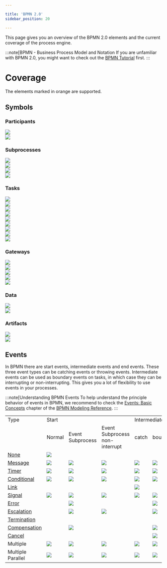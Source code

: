 ```yaml
---

title: 'BPMN 2.0'
sidebar_position: 20

---
```


This page gives you an overview of the BPMN 2.0 elements and the current coverage of the process engine.

:::note[BPMN - Business Process Model and Notation
If you are unfamiliar with BPMN 2.0, you might want to check out the
<a href="http://operaton.org/bpmn/tutorial.html">BPMN Tutorial</a> first.
:::

# Coverage

The elements marked in <span class="label label-warning label-implemented">orange</span> are supported.

## Symbols

<div class="bpmn-symbols">

  <div class="row">
    <div class="col-md-12">
      <h3>Participants</h3>
      <div >
        <div class="bpmn-symbol-container implemented">
        <img src="/img/reference/bpmn20/image01.svg" />
        </div>
        <div class="bpmn-symbol-container implemented">
          <img src="/img/reference/bpmn20/image02.svg" />
        </div>
      </div>
    </div>
  </div>
  <div class="row">
    <div class="col-md-12">
      <h3>Subprocesses</h3>
      <div class="bpmn-symbol-container implemented">
        <img src="/img/reference/bpmn20/image03.svg" />
        <a href="../reference/bpmn20/subprocesses/embedded-subprocess.md">
          <span class="glyphicon glyphicon-eye-open"></span>
        </a>
      </div>
      <div class="bpmn-symbol-container implemented">
        <img src="/img/reference/bpmn20/image04.svg" />
        <a href="../reference/bpmn20/subprocesses/call-activity.md">
          <span class="glyphicon glyphicon-eye-open"></span>
        </a>
      </div>
      <div class="bpmn-symbol-container implemented">
        <img src="/img/reference/bpmn20/image05.svg" />
        <a href="../reference/bpmn20/subprocesses/event-subprocess.md">
          <span class="glyphicon glyphicon-eye-open"></span>
        </a>
      </div>
      <div class="bpmn-symbol-container implemented">
        <img src="/img/reference/bpmn20/image06.svg" />
        <a href="../reference/bpmn20/subprocesses/transaction-subprocess.md">
          <span class="glyphicon glyphicon-eye-open"></span>
        </a>
      </div>
    </div>
  </div>
  <div class="row">
    <div class="col-md-12">
      <h3>Tasks</h3>
      <div class="bpmn-symbol-container implemented">
        <img src="/img/reference/bpmn20/image07.svg" />
        <a href="../reference/bpmn20/tasks/service-task.md">
          <span class="glyphicon glyphicon-eye-open"></span>
        </a>
      </div>
      <div class="bpmn-symbol-container implemented">
        <img src="/img/reference/bpmn20/image08.svg" />
        <a href="../reference/bpmn20/tasks/user-task.md">
          <span class="glyphicon glyphicon-eye-open"></span>
        </a>
      </div>
      <div class="bpmn-symbol-container implemented">
        <img src="/img/reference/bpmn20/image09.svg" />
        <a href="../reference/bpmn20/tasks/script-task.md">
          <span class="glyphicon glyphicon-eye-open"></span>
        </a>
      </div>
      <div class="bpmn-symbol-container implemented">
        <img src="/img/reference/bpmn20/image10.svg" />
        <a href="../reference/bpmn20/tasks/business-rule-task.md">
          <span class="glyphicon glyphicon-eye-open"></span>
        </a>
      </div>
      <div class="bpmn-symbol-container implemented">
        <img src="/img/reference/bpmn20/image11.svg" />
        <a href="../reference/bpmn20/tasks/manual-task.md">
          <span class="glyphicon glyphicon-eye-open"></span>
        </a>
      </div>
      <div class="bpmn-symbol-container implemented">
        <img src="/img/reference/bpmn20/image12.svg" />
        <a href="../reference/bpmn20/tasks/receive-task.md">
          <span class="glyphicon glyphicon-eye-open"></span>
        </a>
      </div>
      <div class="bpmn-symbol-container">
        <img src="/img/reference/bpmn20/image13.svg" />
      </div>
      <div class="bpmn-symbol-container implemented">
      <img src="/img/reference/bpmn20/image14.svg" />
        <a href="../reference/bpmn20/tasks/send-task.md">
          <span class="glyphicon glyphicon-eye-open"></span>
        </a>
      </div>
      <div class="bpmn-symbol-container">
      <img src="/img/reference/bpmn20/image15.svg" />
      </div>
    </div>
  </div>
  <div class="row">
    <div class="col-md-6">
      <h3>Gateways</h3>
      <div class="bpmn-symbol-container implemented">
      <img src="/img/reference/bpmn20/image16.svg" /> 
        <a href="../reference/bpmn20/gateways/exclusive-gateway.md">
          <span class="glyphicon glyphicon-eye-open"></span>
        </a>
      </div>
      <div class="bpmn-symbol-container implemented">
        <img src="/img/reference/bpmn20/image17.svg" />
        <a href="../reference/bpmn20/gateways/inclusive-gateway.md">
          <span class="glyphicon glyphicon-eye-open"></span>
        </a>
      </div>
      <div class="bpmn-symbol-container implemented">
        <img src="/img/reference/bpmn20/image18.svg" />
        <a href="../reference/bpmn20/gateways/parallel-gateway.md">
          <span class="glyphicon glyphicon-eye-open"></span>
        </a>
      </div>
      <div class="bpmn-symbol-container implemented">
      <img src="/img/reference/bpmn20/image19.svg" />
        <a href="../reference/bpmn20/gateways/event-based-gateway.md">
          <span class="glyphicon glyphicon-eye-open"></span>
        </a>
      </div>
      <div class="bpmn-symbol-container">
      <img src="/img/reference/bpmn20/image20.svg" />
      </div>
    </div>
    <div class="col-md-3">
      <h3>Data</h3>
      <div class="bpmn-symbol-container">
      <img src="/img/reference/bpmn20/image21.svg" />
      </div>
      <div class="bpmn-symbol-container">
      <img src="/img/reference/bpmn20/image22.svg" />
      </div>
    </div>
    <div class="col-md-3">
      <h3>Artifacts</h3>
      <div class="bpmn-symbol-container">
      <img src="/img/reference/bpmn20/image23.svg" />
      </div>
      <div class="bpmn-symbol-container">
      <img src="/img/reference/bpmn20/image24.svg" />
      </div>
    </div>
  </div>
</div>

## Events

In BPMN there are start events, intermediate events and end events. These three event types can be catching events or throwing events. Intermediate events can be used as boundary events on tasks, in which case they can be interrupting or non-interrupting. This gives you a lot of flexibility to use events in your processes.

:::note[Understanding BPMN Events
To help understand the principle behavior of events in BPMN, we recommend to check the
[Events: Basic Concepts](http://operaton.org/bpmn/reference.html#events-basic-concepts)
chapter of the [BPMN Modeling Reference](http://operaton.org/bpmn/reference.html).
:::

<table class="table table-responsive table-bordered bpmn-events">
  <tbody>
    <tr>
      <td>Type</td>
      <td colspan="3">Start</td>
      <td colspan="4">Intermediate</td>
      <td>End</td>
    </tr>
    <tr>
      <td></td>
      <td>Normal</td>
      <td>Event Subprocess</td>
      <td>
        Event Subprocess
        <br/>
        non-interrupt
      </td>
      <td>catch</td>
      <td>boundary</td>
      <td>
        boundary
        <br/>
        non-interrupt
      </td>
      <td>throw</td>
      <td></td>
    </tr>
    <tr class="implemented">
      <td><a href="../reference/bpmn20/events/none-events.md">None</a></td>
      <td>
      <img src="/img/reference/bpmn20/image25.svg" />
      </td>
      <td></td>
      <td></td>
      <td></td>
      <td></td>
      <td></td>
      <td>
      <img src="/img/reference/bpmn20/image26.svg" />
      </td>
      <td>
      <img src="/img/reference/bpmn20/image27.svg" />
      </td>
    </tr>
    <tr class="implemented">
      <td><a href="../reference/bpmn20/events/message-events.md">Message</a></td>
      <td>
      <img src="/img/reference/bpmn20/image28.svg" />
      </td>
      <td>
      <img src="/img/reference/bpmn20/image29.svg" />
      </td>
      <td>
      <img src="/img/reference/bpmn20/image30.svg" />
      </td>
      <td>
      <img src="/img/reference/bpmn20/image31.svg" />   
      </td>
      <td>
      <img src="/img/reference/bpmn20/image32.svg" />
      </td>
      <td>
      <img src="/img/reference/bpmn20/image33.svg" />
      </td>
      <td>
      <img src="/img/reference/bpmn20/image34.svg" />
      </td>
      <td>
      <img src="/img/reference/bpmn20/image35.svg" />
      </td>
    </tr>
    <tr class="implemented">
      <td><a href="../reference/bpmn20/events/timer-events.md">Timer</a></td>
      <td>
      <img src="/img/reference/bpmn20/image36.svg" />
      </td>
      <td>
      <img src="/img/reference/bpmn20/image37.svg" />
      </td>
      <td>
      <img src="/img/reference/bpmn20/image38.svg" />
      </td>
      <td>
      <img src="/img/reference/bpmn20/image39.svg" /> 
      </td>
      <td>
      <img src="/img/reference/bpmn20/image40.svg" />
      </td>
      <td>
      <img src="/img/reference/bpmn20/image41.svg" />
      </td>
      <td></td>
      <td></td>
    </tr>
    <tr>
      <td><a href="../reference/bpmn20/events/conditional-events.md">Conditional</a></td>
      <td class="implemented">
      <img src="/img/reference/bpmn20/image42.svg" />
      </td>
      <td class="implemented">
      <img src="/img/reference/bpmn20/image43.svg" />
      </td>
      <td class="implemented">
      <img src="/img/reference/bpmn20/image44.svg" />
      </td>
      <td class="implemented">
      <img src="/img/reference/bpmn20/image45.svg" />
      </td>
      <td class="implemented">
      <img src="/img/reference/bpmn20/image46.svg" />
      </td>
      <td class="implemented">
      <img src="/img/reference/bpmn20/image47.svg" />
      </td>
      <td></td>
      <td></td>
    </tr>
    <tr class="implemented">
      <td><a href="../reference/bpmn20/events/link-events.md">Link</a></td>
      <td></td>
      <td></td>
      <td></td>
      <td>
      <img src="/img/reference/bpmn20/image48.svg" />
      </td>
      <td></td>
      <td></td>
      <td>
      <img src="/img/reference/bpmn20/image49.svg" />
      </td>
      <td></td>
    </tr>
    <tr class="implemented">
      <td><a href="../reference/bpmn20/events/signal-events.md">Signal</a></td>
      <td>
      <img src="/img/reference/bpmn20/image50.svg" />
      </td>
      <td>
      <img src="/img/reference/bpmn20/image51.svg" />
      </td>
      <td>
      <img src="/img/reference/bpmn20/image52.svg" />
      </td>
      <td>
      <img src="/img/reference/bpmn20/image53.svg" />
      </td>
      <td>
      <img src="/img/reference/bpmn20/image54.svg" />
      </td>
      <td>
      <img src="/img/reference/bpmn20/image55.svg" />
      </td>
      <td>
      <img src="/img/reference/bpmn20/image56.svg" />  
      </td>
      <td>
      <img src="/img/reference/bpmn20/image57.svg" />
      </td>
    </tr>
    <tr class="implemented">
      <td><a href="../reference/bpmn20/events/error-events.md">Error</a></td>
      <td></td>
      <td>
      <img src="/img/reference/bpmn20/image58.svg" />
      </td>
      <td></td>
      <td></td>
      <td>
      <img src="/img/reference/bpmn20/image59.svg" />
      </td>
      <td></td>
      <td></td>
      <td>
      <img src="/img/reference/bpmn20/image60.svg" />
      </td>
    </tr>
    <tr class="implemented">
      <td><a href="../reference/bpmn20/events/escalation-events.md">Escalation</a></td>
      <td></td>
      <td>
      <img src="/img/reference/bpmn20/image61.svg" />
      </td>
      <td>
      <img src="/img/reference/bpmn20/image62.svg" />
      </td>
      <td></td>
      <td>
      <img src="/img/reference/bpmn20/image63.svg" />
      </td>
      <td>
      <img src="/img/reference/bpmn20/image64.svg" />
      </td>
      <td>
      <img src="/img/reference/bpmn20/image65.svg" />
      </td>
      <td>
      <img src="/img/reference/bpmn20/image66.svg" />  
      </td>
    </tr>
    <tr class="implemented">
      <td><a href="../reference/bpmn20/events/terminate-event.md">Termination</a></td>
      <td></td>
      <td></td>
      <td></td>
      <td></td>
      <td></td>
      <td></td>
      <td></td>
      <td>
      <img src="/img/reference/bpmn20/image67.svg" />
      </td>
    </tr>
    <tr class="implemented">
      <td><a href="../reference/bpmn20/events/cancel-and-compensation-events.md">Compensation</a></td>
      <td></td>
      <td>
      <img src="/img/reference/bpmn20/image68.svg" />
      </td>
      <td></td>
      <td></td>
      <td>
      <img src="/img/reference/bpmn20/image69.svg" />
      </td>
      <td></td>
      <td>
      <img src="/img/reference/bpmn20/image70.svg" />
      </td>
      <td>
      <img src="/img/reference/bpmn20/image71.svg" />
      </td>
    </tr>
    <tr class="implemented">
      <td><a href="../reference/bpmn20/events/cancel-and-compensation-events.md">Cancel</a></td>
      <td></td>
      <td></td>
      <td></td>
      <td></td>
      <td>
      <img src="/img/reference/bpmn20/image72.svg" />
      </td>
      <td></td>
      <td></td>
      <td>
      <img src="/img/reference/bpmn20/image73.svg" />
      </td>
    </tr>
    <tr>
      <td>Multiple</td>
      <td>
      <img src="/img/reference/bpmn20/image74.svg" />
      </td>
      <td>
      <img src="/img/reference/bpmn20/image75.svg" />
      </td>
      <td>
      <img src="/img/reference/bpmn20/image76.svg" />
      </td>
      <td>
      <img src="/img/reference/bpmn20/image77.svg" />
      </td>
      <td>
      <img src="/img/reference/bpmn20/image78.svg" />
      </td>
      <td>
      <img src="/img/reference/bpmn20/image79.svg" />
      </td>
      <td>
      <img src="/img/reference/bpmn20/image80.svg" />
      </td>
      <td>
      <img src="/img/reference/bpmn20/image81.svg" />
      </td>
    </tr>
    <tr>
      <td>Multiple Parallel</td>
      <td>
      <img src="/img/reference/bpmn20/image82.svg" />
      </td>
      <td>
      <img src="/img/reference/bpmn20/image83.svg" />
      </td>
      <td>
      <img src="/img/reference/bpmn20/image84.svg" />
      </td>
      <td>
      <img src="/img/reference/bpmn20/image85.svg" />
      </td>
      <td>
      <img src="/img/reference/bpmn20/image86.svg" />
      </td>
      <td>
      <img src="/img/reference/bpmn20/image87.svg" />
      </td>
      <td></td>
      <td></td>
    </tr>
  </tbody>
</table>
